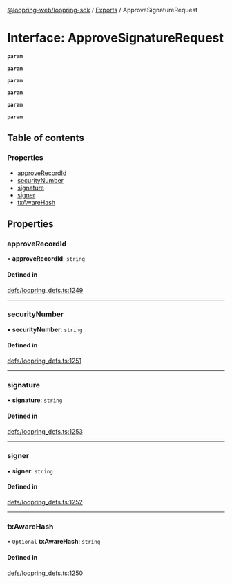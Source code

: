 [@loopring-web/loopring-sdk](../README.md) / [Exports](../modules.md) / ApproveSignatureRequest

# Interface: ApproveSignatureRequest

**`param`**

**`param`**

**`param`**

**`param`**

**`param`**

**`param`**

## Table of contents

### Properties

- [approveRecordId](ApproveSignatureRequest.md#approverecordid)
- [securityNumber](ApproveSignatureRequest.md#securitynumber)
- [signature](ApproveSignatureRequest.md#signature)
- [signer](ApproveSignatureRequest.md#signer)
- [txAwareHash](ApproveSignatureRequest.md#txawarehash)

## Properties

### approveRecordId

• **approveRecordId**: `string`

#### Defined in

[defs/loopring_defs.ts:1249](https://github.com/Loopring/loopring_sdk/blob/1b21a8d/src/defs/loopring_defs.ts#L1249)

___

### securityNumber

• **securityNumber**: `string`

#### Defined in

[defs/loopring_defs.ts:1251](https://github.com/Loopring/loopring_sdk/blob/1b21a8d/src/defs/loopring_defs.ts#L1251)

___

### signature

• **signature**: `string`

#### Defined in

[defs/loopring_defs.ts:1253](https://github.com/Loopring/loopring_sdk/blob/1b21a8d/src/defs/loopring_defs.ts#L1253)

___

### signer

• **signer**: `string`

#### Defined in

[defs/loopring_defs.ts:1252](https://github.com/Loopring/loopring_sdk/blob/1b21a8d/src/defs/loopring_defs.ts#L1252)

___

### txAwareHash

• `Optional` **txAwareHash**: `string`

#### Defined in

[defs/loopring_defs.ts:1250](https://github.com/Loopring/loopring_sdk/blob/1b21a8d/src/defs/loopring_defs.ts#L1250)
